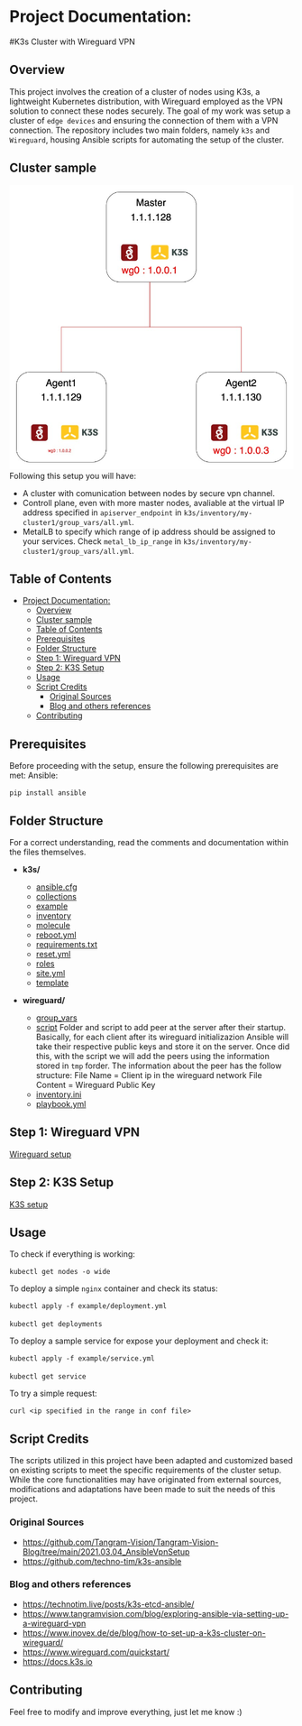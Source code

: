 # Project Documentation: 
#K3s Cluster with Wireguard VPN
## Overview
This project involves the creation of a cluster of nodes using K3s, a lightweight Kubernetes distribution, with Wireguard employed as the VPN solution to connect these nodes securely. The goal of my work was setup a cluster of `edge devices` and ensuring the connection of them with a VPN connection. The repository includes two main folders, namely `k3s` and `Wireguard`, housing Ansible scripts for automating the setup of the cluster.
## Cluster sample
![Cluster sample](Scheme.jpg)
Following this setup you will have:
- A cluster with comunication between nodes by secure vpn channel.
- Controll plane, even with more master nodes, avaliable at the virtual IP address specified in `apiserver_endpoint` in `k3s/inventory/my-cluster1/group_vars/all.yml`.
- MetalLB to specify which range of ip address should be assigned to your services. Check `metal_lb_ip_range` in `k3s/inventory/my-cluster1/group_vars/all.yml`.
## Table of Contents
- [Project Documentation:](#project-documentation)
  - [Overview](#overview)
  - [Cluster sample](#cluster-sample)
  - [Table of Contents](#table-of-contents)
  - [Prerequisites](#prerequisites)
  - [Folder Structure](#folder-structure)
  - [Step 1: Wireguard VPN](#step-1-wireguard-vpn)
  - [Step 2: K3S Setup](#step-2-k3s-setup)
  - [Usage](#usage)
  - [Script Credits](#script-credits)
    - [Original Sources](#original-sources)
    - [Blog and others references](#blog-and-others-references)
  - [Contributing](#contributing)

## Prerequisites

Before proceeding with the setup, ensure the following prerequisites are met:
Ansible:
```
pip install ansible
```

## Folder Structure
For a correct understanding, read the comments and documentation within the files themselves.
- **k3s/**
  - [ansible.cfg](k3s/ansible.cfg)
  - [collections](k3s/collections/)
  - [example](k3s/example/)
  - [inventory](k3s/inventory/)
  - [molecule](k3s/molecule/)
  - [reboot.yml](k3s/reboot.yml)
  - [requirements.txt](k3s/requirements.txt)
  - [reset.yml](k3s/reset.yml)
  - [roles](k3s/roles/)
  - [site.yml](k3s/site.yml)
  - [template](k3s/templates/)

- **wireguard/**
  - [group_vars](wireguard/group_vars/)
  - [script](wireguard/script/)
  Folder and script to add peer at the server after their startup. Basically, for each client after its wireguard initializazion Ansible will take their respective public keys and store it on the server. Once did this, with the script we will add the peers using the information stored in `tmp` forder. The information about the peer has the follow structure:
  File Name = Client ip in the wireguard network
  File Content = Wireguard Public Key
  - [inventory.ini](wireguard/inventory.ini) 
  - [playbook.yml](wireguard/playbook.yml)
## Step 1: Wireguard VPN
[Wireguard setup](wireguard/README.md)
## Step 2: K3S Setup
[K3S setup](k3s/README.md)

## Usage
To check if everything is working:
```
kubectl get nodes -o wide
```
To deploy a simple `nginx` container and check its status:
```
kubectl apply -f example/deployment.yml

kubectl get deployments
``` 
To deploy a sample service for expose your deployment and check it:
```
kubectl apply -f example/service.yml

kubectl get service
```
To try a simple request:
```
curl <ip specified in the range in conf file>
```


## Script Credits
The scripts utilized in this project have been adapted and customized based on existing scripts to meet the specific requirements of the cluster setup. While the core functionalities may have originated from external sources, modifications and adaptations have been made to suit the needs of this project.

### Original Sources 
- https://github.com/Tangram-Vision/Tangram-Vision-Blog/tree/main/2021.03.04_AnsibleVpnSetup
- https://github.com/techno-tim/k3s-ansible
### Blog and others references
- https://technotim.live/posts/k3s-etcd-ansible/
- https://www.tangramvision.com/blog/exploring-ansible-via-setting-up-a-wireguard-vpn
- https://www.inovex.de/de/blog/how-to-set-up-a-k3s-cluster-on-wireguard/
- https://www.wireguard.com/quickstart/
- https://docs.k3s.io
## Contributing
Feel free to modify and improve everything, just let me know :)

